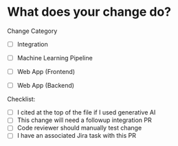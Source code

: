 # What does your change do?

Change Category
- [ ] Integration
- [ ] Machine Learning Pipeline
- [ ] Web App (Frontend)
- [ ] Web App (Backend)


Checklist:
- [ ] I cited at the top of the file if I used generative AI
- [ ] This change will need a followup integration PR
- [ ] Code reviewer should manually test change
- [ ] I have an associated Jira task with this PR
